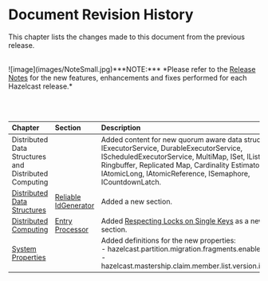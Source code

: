 

# Document Revision History

This chapter lists the changes made to this document from the previous release.

<br>
![image](images/NoteSmall.jpg)***NOTE:*** *Please refer to the <a href="http://docs.hazelcast.org/docs/rn/" target="_blank">Release Notes</a> for the new features, enhancements and fixes performed for each Hazelcast release.*

<br></br>

|Chapter|Section|Description|
|:-------|:-------|:-----------|
| Distributed Data Structures and <br> Distributed Computing|| Added content for new quorum aware data structures: IExecutorService, DurableExecutorService, IScheduledExecutorService, MultiMap, ISet, IList, Ringbuffer, Replicated Map, Cardinality Estimator, IAtomicLong, IAtomicReference, ISemaphore, ICountdownLatch.
|[Distributed Data Structures](#distributed-data-structures)|[Reliable IdGenerator](#reliable-idgenerator)| Added a new section.
|[Distributed Computing](#distributed-computing)|[Entry Processor](#entry-processor)|Added [Respecting Locks on Single Keys](#respecting-locks-on-single-keys) as a new section.
|[System Properties](#system-properties)||Added definitions for the new properties: <br> - hazelcast.partition.migration.fragments.enabled <br> - hazelcast.mastership.claim.member.list.version.increment |
